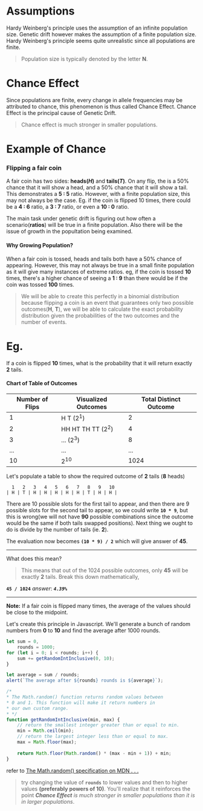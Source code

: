 Assumptions
==
Hardy Weinberg's principle uses the assumption of an infinite population size.
Genetic drift however makes the assumption of a finite population size. Hardy Weinberg's principle seems quite unrealistic since all populations are finite.

> Population size is typically denoted by the letter **N**.

Chance Effect
===
Since populations are finite, every change in allele frequencies may be attributed to chance, this phenomenon is thus called Chance Effect. Chance Effect is the principal cause of Genetic Drift.

> Chance effect is much stronger in smaller populations.

Example of Chance
===
### Flipping a fair coin

A fair coin has two sides: **heads(_H_)** and **tails(_T_)**.
On any flip, the is a 50% chance that it will show a head, and a 50% chance that it will show a tail. This demonstrates a **5 : 5** ratio. However, with a finite population size, this may not always be the case. Eg. if the coin is flipped 10 times, there could be a **4 : 6** ratio, a **3 : 7** ratio, or even a **10 : 0** ratio.

The main task under genetic drift is figuring out how often a scenario(**ratios**) will be true in a finite population. Also there will be the issue of growth in the popultation being examined.

#### Why Growing Population?
When a fair coin is tossed, heads and tails both have a 50% chance of appearing. However, this may not always be true in a small finite population as it will give many instances of extreme ratios. eg, if the coin is tossed **10** times, there's a higher chance of seeing a **1 : 9** than there would be if the coin was tossed **100** times.

> We will be able to create this perfectly in a binomial distribution because
  flipping a coin is an event that guarantees only two possible outcomes(**H**, **T**), we will be able to calculate the exact probability distribution given the probabilities of the two outcomes and the number of events.

Eg.
==

If a coin is flipped __10__ times, what is the probability that it will return exactly __2__ tails.


#### Chart of Table of Outcomes
|Number of Flips|Visualized Outcomes|Total Distinct Outcome|
|---------------|-------------------|-------------|
| 1             | H  T (2<sup>1</sup>)       |      2      |
| 2             |    HH HT TH TT (2<sup>2</sup>)   |      4      |
| 3             |        ... (2<sup>3</sup>)       |      8      |
|      ...      |        ...        |     ...     |
| 10            |   2<sup>10</sup>  |    1024     |


Let's populate a table to show the required outcome of **2** tails (**8** heads)

```
  1   2   3   4   5   6   7   8   9   10
| H | T | H | H | H | H | H | T | H | H | 
``` 
There are 10 possible slots for the first tail to appear, and then there are 9 possible slots for the second tail to appear, so we could write **`10 * 9`**, but this is wrong(we will not have __90__ possible combinations since the outcome would be the same if both tails swapped positions). Next thing we ought to do is divide by the number of tails (ie. __2__).

The evaluation now becomes **`(10 * 9) / 2`** which will give answer of __45__.
___

What does this mean?

> This means that out of the 1024 possible outcomes, only **45** will be
exactly **2** tails.
Break this down mathematically,

**`45 / 1024`** _answer_: *__`4.39%`__*
____

__Note:__ If a fair coin is flipped many times, the average of the values should be close to the midpoint.

Let's create this principle in Javascript. We'll generate a bunch of random numbers from __0__ to __10__ and find the average after 1000 rounds.

```javascript
let sum = 0,
    rounds = 1000;
for (let i = 0; i < rounds; i++) {
    sum += getRandomIntInclusive(0, 10);
}

let average = sum / rounds;
alert(`The average after ${rounds} rounds is ${average}`);

/*
* The Math.random() function returns random values between
* 0 and 1. This function will make it return numbers in
* our own custom range.
* */
function getRandomIntInclusive(min, max) {
    // return the smallest integer greater than or equal to min.
    min = Math.ceil(min);
    // return the largest integer less than or equal to max.
    max = Math.floor(max);
    
    return Math.floor(Math.random() * (max - min + 1)) + min; 
}
```  
refer to [The Math.random() specification on MDN . . .][Math.random specification]
> try changing the value of **`rounds`** to lower values and then to higher values **(preferably powers of 10)**. You'll realize that it reinforces the point _**Chance Effect** is much stronger in smaller populations than it is in larger populations_.





[Math.random specification]:https://developer.mozilla.org/en-US/docs/Web/JavaScript/Reference/Global_Objects/Math/random#Getting_a_random_integer_between_two_values_inclusive
